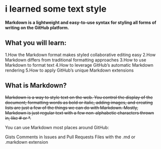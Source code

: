 # i learned some text style
**Markdown is a lightweight and easy-to-use syntax for styling all forms of writing on the GitHub platform.**

## What you will learn:

1.How the Markdown format makes styled collaborative editing easy
2.How Markdown differs from traditional formatting approaches
3.How to use Markdown to format text
4.How to leverage GitHub’s automatic Markdown rendering
5.How to apply GitHub’s unique Markdown extensions

## What is Markdown?
~~Markdown is a way to style text on the web. You control the display of the document; formatting words as bold or italic, adding images, and creating lists are just a few of the things we can do with Markdown. Mostly, Markdown is just regular text with a few non-alphabetic characters thrown in, like # or *.~~

You can use Markdown most places around GitHub:

Gists
Comments in Issues and Pull Requests
Files with the .md or .markdown extension
